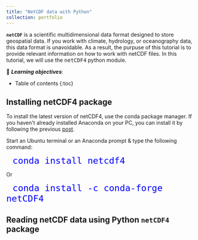 ```yaml
---
title: "NetCDF data with Python"
collection: portfolio
---
```


**`netCDF`** is a scientific multidimensional data format designed to store geospatial data. If you work with climate, hydrology, or oceanography data, this data format is unavoidable. As a result, the purpuse of this tutorial is to provide relevant information on how to work with netCDF files. In this tutorial, we will use the <kbd>netCDF4</kbd> python module.

📖 _**Learning objectives**_:
* Table of contents
{:toc}

## Installing netCDF4 package

To install the latest version of netCDF4, use the conda package manager. If you haven't already  installed Anaconda on your PC, you can install it by following the previous <a href="https://yonsci.github.io/yon_academic//portfolio/portfolio-2/" target="_top">post</a>.  </div> <br> 

Start an Ubuntu terminal or an Anaconda prompt & type the following command:

<div class="language-python highlighter-rouge">
 <div class="highlight">
  <pre class="highlight">
  <code><span style="font-size: 200%;color:#0000ff">conda install netcdf4</span></code></pre>
</div>
</div>

Or

<div class="language-python highlighter-rouge">
 <div class="highlight">
  <pre class="highlight">
  <code><span style="font-size: 200%;color:#0000ff">conda install -c conda-forge netCDF4</span></code></pre>
</div>
</div>

## Reading netCDF data using Python `netCDF4` package
